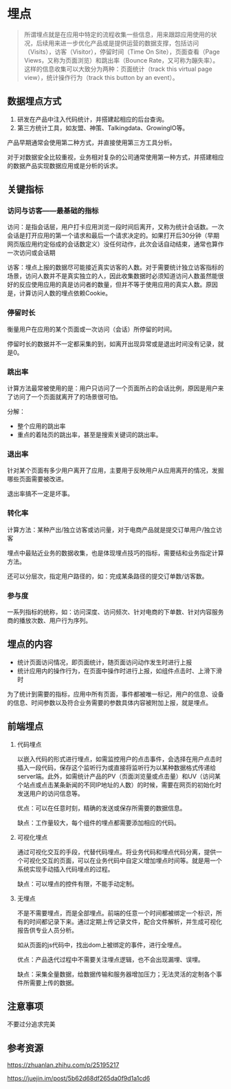 # 埋点

> 所谓埋点就是在应用中特定的流程收集一些信息，用来跟踪应用使用的状况，后续用来进一步优化产品或是提供运营的数据支撑，包括访问（Visits），访客（Visitor），停留时间（Time On Site），页面查看（Page Views，又称为页面浏览）和跳出率（Bounce Rate，又可称为蹦失率）。这样的信息收集可以大致分为两种：页面统计（track this virtual page view），统计操作行为（track this button by an event）。

## 数据埋点方式

1. 研发在产品中注入代码统计，并搭建起相应的后台查询。
2. 第三方统计工具，如友盟、神策、Talkingdata、GrowingIO等。

产品早期通常会使用第二种方式，并直接使用第三方工具分析。

对于对数据安全比较重视，业务相对复杂的公司通常使用第一种方式，并搭建相应的数据产品实现数据应用或是分析的诉求。

## 关键指标

### 访问与访客——最基础的指标

访问：是指会话层，用户打卡应用浏览一段时间后离开，又称为统计会话数。一次会话是打开应用的第一个请求和最后一个请求决定的。如果打开后30分钟（早期网页版应用约定俗成的会话数定义）没任何动作，此次会话自动结束，通常也算作一次访问或会话期

访客：埋点上报的数据尽可能接近真实访客的人数。对于需要统计独立访客指标的场景，访问人数并不是真实独立的人，因此收集数据时必须知道访问人数虽然能很好的反应使用应用的真是访问者的数量，但并不等于使用应用的真实人数。原因是，计算访问人数的埋点依赖Cookie。

### 停留时长

衡量用户在应用的某个页面或一次访问（会话）所停留的时间。

停留时长的数据并不一定都采集的到，如离开出现异常或是退出时间没有记录，就是0。

### 跳出率

计算方法最常被使用的是：用户只访问了一个页面所占的会话比例，原因是用户来了访问了一个页面就离开了的场景很可怕。

分解：

- 整个应用的跳出率
- 重点的着陆页的跳出率，甚至是搜索关键词的跳出率。

### 退出率

针对某个页面有多少用户离开了应用，主要用于反映用户从应用离开的情况，发掘哪些页面需要被改进。

退出率搞不一定是坏事。

### 转化率

计算方法：某种产出/独立访客或访问量，对于电商产品就是提交订单用户/独立访客

埋点中最贴近业务的数据收集，也是体现埋点技巧的指标，需要结和业务指定计算方法。

还可以分层次，指定用户路径的，如：完成某条路径的提交订单数/访客数。

### 参与度

一系列指标的统称，如：访问深度、访问频次、针对电商的下单数、针对内容服务商的播放次数、用户行为序列。

## 埋点的内容

- 统计页面访问情况，即页面统计，随页面访问动作发生时进行上报
- 统计应用内的操作行为，在页面中操作时进行上报，如组件点击时、上滑下滑时

为了统计到需要的指标，应用中所有页面，事件都被唯一标记，用户的信息、设备的信息、时间参数以及符合业务需要的参数具体内容被附加上报，就是埋点。

## 前端埋点

1. 代码埋点

   以嵌入代码的形式进行埋点，如需监控用户的点击事件，会选择在用户点击时插入一段代码，保存这个监听行为或直接将监听行为以某种数据格式传递给server端。此外，如需统计产品的PV（页面浏览量或点击量）和UV（访问某个站点或点击某条新闻的不同IP地址的人数）的时候，需要在网页的初始化时发送用户的访问信息等。

   优点：可以在任意时刻，精确的发送或保存所需要的数据信息。

   缺点：工作量较大，每个组件的埋点都需要添加相应的代码。

2. 可视化埋点

   通过可视化交互的手段，代替代码埋点。将业务代码和埋点代码分离，提供一个可视化交互的页面，可以在业务代码中自定义增加埋点时间等。就是用一个系统实现手动插入代码埋点的过程。

   缺点：可以埋点的控件有限，不能手动定制。

3. 无埋点

   不是不需要埋点，而是全部埋点。前端的任意一个时间都被绑定一个标识，所有的时间都记录下来。通过定期上传记录文件，配合文件解析，并生成可视化报告供专业人员分析。

   如从页面的js代码中，找出dom上被绑定的事件，进行全埋点。

   优点：产品迭代过程中不需要关注埋点逻辑，也不会出现漏埋、误埋。

   缺点：采集全量数据，给数据传输和服务器增加压力；无法灵活的定制各个事件所需要上传的数据。

## 注意事项

不要过分追求完美



## 参考资源

<https://zhuanlan.zhihu.com/p/25195217>

<https://juejin.im/post/5b62d68df265da0f9d1a1cd6>

